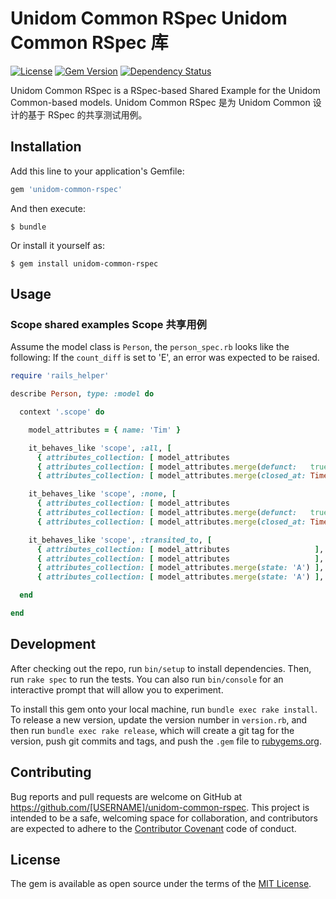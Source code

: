 # Unidom Common RSpec Unidom Common RSpec 库

[![License](https://img.shields.io/badge/license-MIT-green.svg)](http://opensource.org/licenses/MIT)
[![Gem Version](https://badge.fury.io/rb/unidom-common-rspec.svg)](https://badge.fury.io/rb/unidom-common-rspec)
[![Dependency Status](https://gemnasium.com/badges/github.com/topbitdu/unidom-common-rspec.svg)](https://gemnasium.com/github.com/topbitdu/unidom-common-rspec)

Unidom Common RSpec is a RSpec-based Shared Example for the Unidom Common-based models. Unidom Common RSpec 是为 Unidom Common 设计的基于 RSpec 的共享测试用例。



## Installation

Add this line to your application's Gemfile:

```ruby
gem 'unidom-common-rspec'
```

And then execute:

    $ bundle

Or install it yourself as:

    $ gem install unidom-common-rspec



## Usage

### Scope shared examples Scope 共享用例

Assume the model class is ``Person``, the ``person_spec.rb`` looks like the following:
If the ``count_diff`` is set to 'E', an error was expected to be raised.
```ruby
require 'rails_helper'

describe Person, type: :model do

  context '.scope' do

    model_attributes = { name: 'Tim' }

    it_behaves_like 'scope', :all, [
      { attributes_collection: [ model_attributes                            ], count_diff: 1, args: [] },
      { attributes_collection: [ model_attributes.merge(defunct:   true)     ], count_diff: 1, args: [] },
      { attributes_collection: [ model_attributes.merge(closed_at: Time.now) ], count_diff: 1, args: [] } ]

    it_behaves_like 'scope', :none, [
      { attributes_collection: [ model_attributes                            ], count_diff: 0, args: [] },
      { attributes_collection: [ model_attributes.merge(defunct:   true)     ], count_diff: 0, args: [] },
      { attributes_collection: [ model_attributes.merge(closed_at: Time.now) ], count_diff: 0, args: [] } ]

    it_behaves_like 'scope', :transited_to, [
      { attributes_collection: [ model_attributes                   ], count_diff: 1, args: [ 'C' ] },
      { attributes_collection: [ model_attributes                   ], count_diff: 0, args: [ 'A' ] },
      { attributes_collection: [ model_attributes.merge(state: 'A') ], count_diff: 0, args: [ 'C' ] },
      { attributes_collection: [ model_attributes.merge(state: 'A') ], count_diff: 1, args: [ 'A' ] } ]

  end

end
```



## Development

After checking out the repo, run `bin/setup` to install dependencies. Then, run `rake spec` to run the tests. You can also run `bin/console` for an interactive prompt that will allow you to experiment.

To install this gem onto your local machine, run `bundle exec rake install`. To release a new version, update the version number in `version.rb`, and then run `bundle exec rake release`, which will create a git tag for the version, push git commits and tags, and push the `.gem` file to [rubygems.org](https://rubygems.org).



## Contributing

Bug reports and pull requests are welcome on GitHub at https://github.com/[USERNAME]/unidom-common-rspec. This project is intended to be a safe, welcoming space for collaboration, and contributors are expected to adhere to the [Contributor Covenant](http://contributor-covenant.org) code of conduct.



## License

The gem is available as open source under the terms of the [MIT License](http://opensource.org/licenses/MIT).
